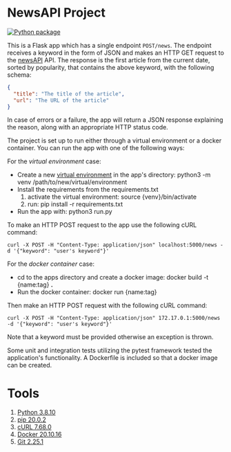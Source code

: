 NewsAPI Project
==============
[![Python package](https://github.com/konstantinoszaf/Newsapp/actions/workflows/linter.yml/badge.svg)](https://github.com/konstantinoszaf/Newsapp/actions/workflows/linter.yml)

This is a Flask app which has a single endpoint `POST/news`. The endpoint receives a keyword
in the form of JSON and makes an HTTP GET request to the [newsAPI](https://newsapi.org/) API.
The response is the first article from the current date, sorted by popularity, that contains the
above keyword, with the following schema:
```json
{
  "title": "The title of the article",
  "url": "The URL of the article"
}
```
In case of errors or a failure, the app will return a JSON response explaining the reason, along
with an appropriate HTTP status code.

The project is set up to run either through a virtual environment or a docker container.
You can run the app with one of the following ways:

For the *virtual environment* case:
* Create a new [virtual environment](https://docs.python.org/3/library/venv.html) in the app's directory:
python3 -m venv /path/to/new/virtual/environment
* Install the requirements from the requirements.txt
  1. activate the virtual environment: source {venv}/bin/activate
  2. run: pip install -r requirements.txt
* Run the app with: python3 run.py

To make an HTTP POST request to the app use the following cURL command:
~~~
curl -X POST -H "Content-Type: application/json" localhost:5000/news -d '{"keyword": "user's keyword"}'
~~~
For the *docker container* case:
* cd to the apps directory and create a docker image: docker build -t {name:tag} **.**
* Run the docker container: docker run {name:tag}

Then make an HTTP POST request with the following cURL command:
~~~
curl -X POST -H "Content-Type: application/json" 172.17.0.1:5000/news -d '{"keyword": "user's keyword"}'
~~~
Note that a keyword must be provided otherwise an exception is thrown.

Some unit and integration tests utilizing the pytest framework tested the application's functionality.
 A Dockerfile is included so that a docker image can be created.

Tools
====
1. [Python 3.8.10](https://www.python.org/downloads/release/python-3810/)
2. [pip 20.0.2](https://pypi.org/project/pip/20.0.2/)
3. [cURL 7.68.0](https://curl.se/mail/lib-2020-01/0028.html)
4. [Docker 20.10.16](https://docs.docker.com/engine/release-notes/)
5. [Git 2.25.1](https://git-scm.com/docs/git/2.25.1)
